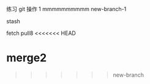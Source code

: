 练习 git 操作 1
mmmmmmmmmm
new-branch-1

stash

fetch pull8
<<<<<<< HEAD

merge2
=======
>>>>>>> new-branch

